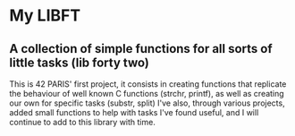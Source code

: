 # My LIBFT
## A collection of simple functions for all sorts of little tasks (lib forty two)

This is 42 PARIS' first project, it consists in creating functions that replicate the behaviour of well known C functions (strchr, printf), as well as creating our own for specific tasks (substr, split)
I've also, through various projects, added small functions to help with tasks I've found useful, and I will continue to add to this library with time.
